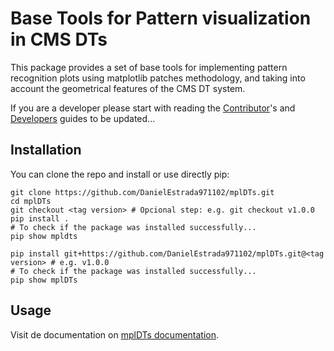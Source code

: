 # Base Tools for Pattern visualization in CMS DTs

This package provides a set of base tools for implementing pattern recognition plots using matplotlib
patches methodology, and taking into account the geometrical features of the CMS DT system.

If you are a developer please start with reading the [Contributor][contributing]'s  and [Developers][developers]  guides to be updated...

## Installation

You can clone the repo and install or use directly pip:

```shell
git clone https://github.com/DanielEstrada971102/mplDTs.git
cd mplDTs
git checkout <tag version> # Opcional step: e.g. git checkout v1.0.0
pip install .
# To check if the package was installed successfully...
pip show mpldts

```

```shell
pip install git+https://github.com/DanielEstrada971102/mplDTs.git@<tag version> # e.g. v1.0.0
# To check if the package was installed successfully...
pip show mplDTs
```


## Usage

Visit de documentation on [mplDTs documentation](https://danielestrada971102.github.io/mplDTs/).

[contributing]: CONTRIBUTING.md
[developers]: DEVELOPERS.md